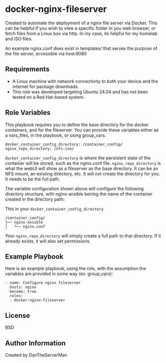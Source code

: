docker-nginx-fileserver
=========

Created to automate the deployment of a nginx file server via Docker. This can be helpful if you wish to view a specific folder in you web browser, or fetch files from a Linux box via http. In my case, its helpful for my homelab and ISO files. 

An example nginx.conf does exist in templates/ that serves the purpose of the file server, accessible via host:8080

Requirements
------------

- A Linux machine with network connectivity to both your device and the internet for package downloads.
- This role was developed targeting Ubuntu 24.04 and has not been tested on a Red Hat-based system.

Role Variables
--------------

This playbook requires you to define the base directory for the docker containers, and for the fileserver. You can provide these variables either as a vars_files, in the playbook, or using group_vars.

```
docker_container_config_directory: /container_config/
nginx_repo_directory: /nfs-iso/
```

```docker_container_config_directory``` is where the persistent state of the container will be stored, such as the nginx.conf file. 
```nginx_repo_directory``` is what the webUI will show as a fileserver as the base directory. It can be an NFS mount, an existing directory, etc. It will not create the directory for you. It needs to be the full path.

The variable configuration shown above will configure the following directory structure, with nginx-ansible beinbg the name of the container created in the directory path:

This in your ```docker_container_config_directory```
```
/container_config/
├── nginx-ansible
│   └── nginx.conf
```
Your ```nginx_repo_directory```  will simply create a full path to that directory. If it already exists, it will also set permissions.

Example Playbook
----------------

Here is an example playbook, using the role, with the assumption the variables are provided in some way (ex. group_vars):
```
- name: Configure nginx fileserver
  hosts: nginx 
  become: true
  roles:
  - docker-nginx-fileserver
```
License
-------

BSD

Author Information
------------------

Created by DanTheServerMan